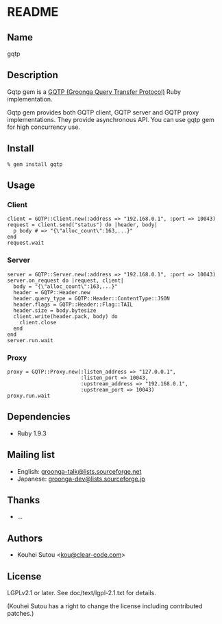 # README

## Name

gqtp

## Description

Gqtp gem is a
[GQTP (Groonga Query Transfer Protocol)](http://groonga.org/docs/spec/gqtp.html)
Ruby implementation.

Gqtp gem provides both GQTP client, GQTP server and GQTP proxy
implementations. They provide asynchronous API. You can use gqtp gem
for high concurrency use.

## Install

    % gem install gqtp

## Usage

### Client

    client = GQTP::Client.new(:address => "192.168.0.1", :port => 10043)
    request = client.send("status") do |header, body|
      p body # => "{\"alloc_count\":163,...}"
    end
    request.wait

### Server

    server = GQTP::Server.new(:address => "192.168.0.1", :port => 10043)
    server.on_request do |request, client|
      body = "{\"alloc_count\":163,...}"
      header = GQTP::Header.new
      header.query_type = GQTP::Header::ContentType::JSON
      header.flags = GQTP::Header::Flag::TAIL
      header.size = body.bytesize
      client.write(header.pack, body) do
        client.close
      end
    end
    server.run.wait

### Proxy

    proxy = GQTP::Proxy.new(:listen_address => "127.0.0.1",
                            :listen_port => 10043,
                            :upstream_address => "192.168.0.1",
                            :upstream_port => 10043)
    proxy.run.wait

## Dependencies

* Ruby 1.9.3

## Mailing list

* English: [groonga-talk@lists.sourceforge.net](https://lists.sourceforge.net/lists/listinfo/groonga-talk)
* Japanese: [groonga-dev@lists.sourceforge.jp](http://lists.sourceforge.jp/mailman/listinfo/groonga-dev)

## Thanks

* ...

## Authors

* Kouhei Sutou \<kou@clear-code.com\>

## License

LGPLv2.1 or later. See doc/text/lgpl-2.1.txt for details.

(Kouhei Sutou has a right to change the license including contributed
patches.)
